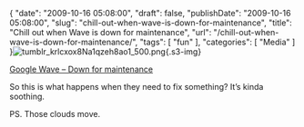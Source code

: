 {
    "date": "2009-10-16 05:08:00",
    "draft": false,
    "publishDate": "2009-10-16 05:08:00",
    "slug": "chill-out-when-wave-is-down-for-maintenance",
    "title": "Chill out when Wave is down for maintenance",
    "url": "\/chill-out-when-wave-is-down-for-maintenance\/",
    "tags": [
        "fun"
    ],
    "categories": [
        "Media"
    ]
}![tumblr\_krlcxox8Na1qzeh8ao1\_500.png](//turbo.geekorium.com.au/images/tumblr_krlcxox8Na1qzeh8ao1_500.png){.s3-img}

[Google Wave – Down for
maintenance](http://wave.google.com/maintenance/index.html)

So this is what happens when they need to fix something? It’s kinda
soothing.

PS. Those clouds move.